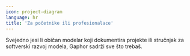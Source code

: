 ```yaml
---
icon: project-diagram
language: hr
title: 'Za početnike ili profesionalace'
---
```


Svejedno jesi li običan modelar koji dokumentira projekte ili stručnjak za
softverski razvoj modela, Gaphor sadrži sve što trebaš.

